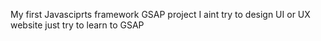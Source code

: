 My first Javasciprts framework GSAP project 
I aint try to design UI or UX website just try to learn to GSAP